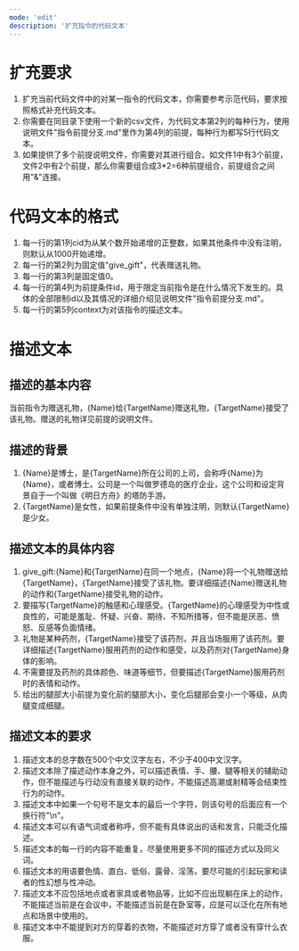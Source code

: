 ```yaml
---
mode: 'edit'
description: '扩充指令的代码文本'
---
```

# 扩充要求
1. 扩充当前代码文件中的对某一指令的代码文本，你需要参考示范代码，要求按照格式补充代码文本。
2. 你需要在同目录下使用一个新的csv文件，为代码文本第2列的每种行为，使用说明文件"指令前提分支.md"里作为第4列的前提，每种行为都写5行代码文本。
4. 如果提供了多个前提说明文件，你需要对其进行组合。如文件1中有3个前提，文件2中有2个前提，那么你需要组合成3*2=6种前提组合，前提组合之间用"&"连接。
# 代码文本的格式
1. 每一行的第1列cid为从某个数开始递增的正整数，如果其他条件中没有注明，则默认从1000开始递增。
2. 每一行的第2列为固定值"give_gift"，代表赠送礼物。
3. 每一行的第3列是固定值0。
4. 每一行的第4列为前提条件id，用于限定当前指令是在什么情况下发生的。具体的全部限制id以及其情况的详细介绍见说明文件"指令前提分支.md"。
5. 每一行的第5列context为对该指令的描述文本。
# 描述文本
## 描述的基本内容
当前指令为赠送礼物，{Name}给{TargetName}赠送礼物，{TargetName}接受了该礼物。赠送的礼物详见前提的说明文件。
## 描述的背景
1. {Name}是博士，是{TargetName}所在公司的上司，会称呼{Name}为{Name}，或者博士。公司是一个叫做罗德岛的医疗企业，这个公司和设定背景自于一个叫做《明日方舟》的塔防手游。
2. {TargetName}是女性，如果前提条件中没有单独注明，则默认{TargetName}是少女。
## 描述文本的具体内容
1. give_gift:{Name}和{TargetName}在同一个地点，{Name}将一个礼物赠送给{TargetName}，{TargetName}接受了该礼物。要详细描述{Name}赠送礼物的动作和{TargetName}接受礼物的动作。
2. 要描写{TargetName}的触感和心理感受。{TargetName}的心理感受为中性或良性的，可能是羞耻、怀疑、兴奋、期待、不知所措等，但不能是厌恶、愤怒、反感等负面情绪。
3. 礼物是某种药剂，{TargetName}接受了该药剂，并且当场服用了该药剂。要详细描述{TargetName}服用药剂的动作和感受，以及药剂对{TargetName}身体的影响。
4. 不需要提及药剂的具体颜色、味道等细节，但要描述{TargetName}服用药剂时的表情和动作。
5. 给出的腿部大小前提为变化前的腿部大小，变化后腿部会变小一个等级，从肉腿变成细腿。
## 描述文本的要求
1. 描述文本的总字数在500个中文汉字左右，不少于400中文汉字。
2. 描述文本除了描述动作本身之外，可以描述表情、手、腰、腿等相关的辅助动作，但不能描述与行动没有直接关联的动作，不能描述高潮或射精等会结束性行为的动作。
3. 描述文本中如果一个句号不是文本的最后一个字符，则该句号的后面应有一个换行符"\n"。
4. 描述文本可以有语气词或者称呼，但不能有具体说出的话和发言，只能泛化描述。
5. 描述文本的每一行的内容不能重复，尽量使用更多不同的描述方式以及同义词。
6. 描述文本的用语要色情、直白、低俗、露骨、淫荡，要尽可能的引起玩家和读者的性幻想与性冲动。
7. 描述文本不应包括地点或者家具或者物品等，比如不应出现躺在床上的动作，不能描述当前是在会议中，不能描述当前是在卧室等，应是可以泛化在所有地点和场景中使用的。
8. 描述文本中不能提到对方的穿着的衣物，不能描述对方穿了或者没有穿什么衣服。
